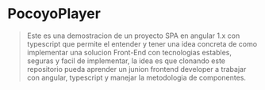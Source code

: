 # PocoyoPlayer

> Este es una demostracion de un proyecto SPA en angular 1.x con typescript que permite el entender y tener una idea concreta de como implementar una solucion Front-End con tecnologias estables, seguras y facil de implementar, la idea es que clonando este repositorio pueda aprender un junion frontend developer a trabajar con angular, typescript y manejar la metodologia de componentes.


